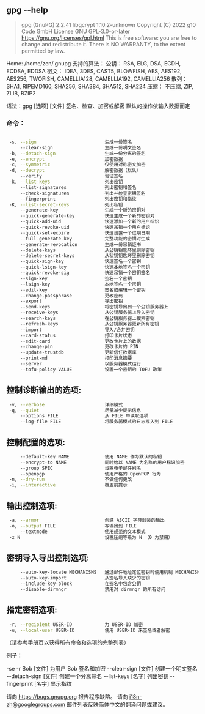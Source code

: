 ## gpg --help
> gpg (GnuPG) 2.2.41
libgcrypt 1.10.2-unknown
Copyright (C) 2022 g10 Code GmbH
License GNU GPL-3.0-or-later <https://gnu.org/licenses/gpl.html>
This is free software: you are free to change and redistribute it.
There is NO WARRANTY, to the extent permitted by law.

Home: /home/zen/.gnupg
支持的算法：
公钥： RSA, ELG, DSA, ECDH, ECDSA, EDDSA
密文： IDEA, 3DES, CAST5, BLOWFISH, AES, AES192, AES256, TWOFISH,
    CAMELLIA128, CAMELLIA192, CAMELLIA256
散列： SHA1, RIPEMD160, SHA256, SHA384, SHA512, SHA224
压缩：  不压缩, ZIP, ZLIB, BZIP2

语法：gpg [选项] [文件]
签名、检查、加密或解密
默认的操作依输入数据而定

### 命令：
```bash
 
 -s, --sign                         生成一份签名
     --clear-sign                   生成一份明文签名
 -b, --detach-sign                  生成一份分离的签名
 -e, --encrypt                      加密数据
 -c, --symmetric                    仅使用对称密文加密
 -d, --decrypt                      解密数据（默认）
     --verify                       验证签名
 -k, --list-keys                    列出密钥
     --list-signatures              列出密钥和签名
     --check-signatures             列出并检查密钥签名
     --fingerprint                  列出密钥和指纹
 -K, --list-secret-keys             列出私钥
     --generate-key                 生成一个新的密钥对
     --quick-generate-key           快速生成一个新的密钥对
     --quick-add-uid                快速添加一个新的用户标识
     --quick-revoke-uid             快速吊销一个用户标识
     --quick-set-expire             快速设置一个过期日期
     --full-generate-key            完整功能的密钥对生成
     --generate-revocation          生成一份吊销证书
     --delete-keys                  从公钥钥匙环里删除密钥
     --delete-secret-keys           从私钥钥匙环里删除密钥
     --quick-sign-key               快速签名一个密钥
     --quick-lsign-key              快速本地签名一个密钥
     --quick-revoke-sig             快速吊销一个密钥签名
     --sign-key                     签名一个密钥
     --lsign-key                    本地签名一个密钥
     --edit-key                     签名或编辑一个密钥
     --change-passphrase            更改密码
     --export                       导出密钥
     --send-keys                    将密钥导出到一个公钥服务器上
     --receive-keys                 从公钥服务器上导入密钥
     --search-keys                  在公钥服务器上搜索密钥
     --refresh-keys                 从公钥服务器更新所有密钥
     --import                       导入/合并密钥
     --card-status                  打印卡片状态
     --edit-card                    更改卡片上的数据
     --change-pin                   更改卡片的 PIN
     --update-trustdb               更新信任数据库
     --print-md                     打印消息摘要
     --server                       以服务器模式运行
     --tofu-policy VALUE            设置一个密钥的 TOFU 政策
``` 
## 控制诊断输出的选项:
```bash
 -v, --verbose                      详细模式
 -q, --quiet                        尽量减少提示信息
     --options FILE                 从 FILE 中读取选项
     --log-file FILE                将服务器模式的日志写入到 FILE
``` 
## 控制配置的选项:
```bash
     --default-key NAME             使用 NAME 作为默认的私钥
     --encrypt-to NAME              同时给以 NAME 为名称的用户标识加密
     --group SPEC                   设置电子邮件别名
     --openpgp                      使用严格的 OpenPGP 行为
 -n, --dry-run                      不做任何更改
 -i, --interactive                  覆盖前提示
```
## 输出控制选项:
```bash
 -a, --armor                        创建 ASCII 字符封装的输出
 -o, --output FILE                  写输出到 FILE
     --textmode                     使用规范的文本模式
 -z N                               设置压缩等级为 N （0 为禁用）
```
## 密钥导入导出控制选项:
```bash
     --auto-key-locate MECHANISMS   通过邮件地址定位密钥时使用机制 MECHANISMS
     --auto-key-import              从签名导入缺少的密钥
     --include-key-block            在签名中包含公钥
     --disable-dirmngr              禁用对 dirmngr 的所有访问
```
## 指定密钥选项:
```bash
 -r, --recipient USER-ID            为 USER-ID 加密
 -u, --local-user USER-ID           使用 USER-ID 来签名或者解密
```
（请参考手册页以获得所有命令和选项的完整列表）

例子：

 -se -r Bob [文件]          为用户 Bob 签名和加密
 --clear-sign [文件]        创建一个明文签名
 --detach-sign [文件]       创建一个分离签名
 --list-keys [名字]        列出密钥
 --fingerprint [名字]      显示指纹

请向 <https://bugs.gnupg.org> 报告程序缺陷。
请向 <i18n-zh@googlegroups.com> 邮件列表反映简体中文的翻译问题或建议。

